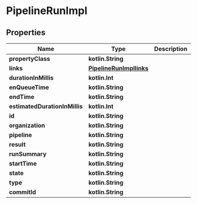 
# PipelineRunImpl

## Properties
Name | Type | Description | Notes
------------ | ------------- | ------------- | -------------
**propertyClass** | **kotlin.String** |  |  [optional]
**links** | [**PipelineRunImpllinks**](PipelineRunImpllinks.md) |  |  [optional]
**durationInMillis** | **kotlin.Int** |  |  [optional]
**enQueueTime** | **kotlin.String** |  |  [optional]
**endTime** | **kotlin.String** |  |  [optional]
**estimatedDurationInMillis** | **kotlin.Int** |  |  [optional]
**id** | **kotlin.String** |  |  [optional]
**organization** | **kotlin.String** |  |  [optional]
**pipeline** | **kotlin.String** |  |  [optional]
**result** | **kotlin.String** |  |  [optional]
**runSummary** | **kotlin.String** |  |  [optional]
**startTime** | **kotlin.String** |  |  [optional]
**state** | **kotlin.String** |  |  [optional]
**type** | **kotlin.String** |  |  [optional]
**commitId** | **kotlin.String** |  |  [optional]



